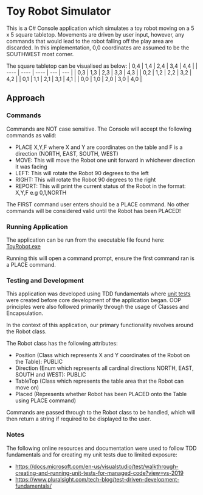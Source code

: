 # Toy Robot Simulator
This is a C# Console application which simulates a toy robot moving on a 5 x 5 square tabletop. Movements are driven by user input, 
however, any commands that would lead to the robot falling off the play area are discarded. In this implementation, 0,0 coordinates are assumed to be the SOUTHWEST most corner.

The square tabletop can be visualised as below:
| 0,4  | 1,4 | 2,4  | 3,4 | 4,4 |
| ---- | ---- | ---- | --- | --- |
| 0,3  | 1,3  | 2,3  | 3,3  | 4,3  | 
| 0,2  | 1,2  | 2,2  | 3,2  | 4,2  | 
| 0,1  | 1,1  | 2,1  | 3,1  | 4,1  | 
| 0,0  | 1,0  | 2,0  | 3,0  | 4,0  | 

## Approach

### Commands
Commands are NOT case sensitive. The Console will accept the following commands as valid:
- PLACE X,Y,F where X and Y are coordinates on the table and F is a direction (NORTH, EAST, SOUTH, WEST)
- MOVE: This will move the Robot one unit forward in whichever direction it was facing
- LEFT: This will rotate the Robot 90 degrees to the left
- RIGHT: This will rotate the Robot 90 degrees to the right
- REPORT: This will print the current status of the Robot in the format: X,Y,F e.g 0,1,NORTH

The FIRST command user enters should be a PLACE command. No other commands will be considered valid until the Robot has been PLACED!
### Running Application
The application can be run from the executable file found here: [ToyRobot.exe](https://github.com/navi1995/toy-robot/blob/master/ToyRobot/bin/Debug/ToyRobot.exe)

Running this will open a command prompt, ensure the first command ran is a PLACE command.

### Testing and Development
This application was developed using TDD fundamentals where [unit tests](https://github.com/navi1995/toy-robot/tree/master/ToyRobot.Test) were created before
core development of the application began. 
OOP principles were also followed primarily through the usage of Classes and Encapsulation. 

In the context of this application, our primary functionality revolves around the Robot class.

The Robot class has the following attributes:
- Position (Class which represents X and Y coordinates of the Robot on the Table): PUBLIC
- Direction (Enum which represents all cardinal directions NORTH, EAST, SOUTH and WEST): PUBLIC
- TableTop (Class which represents the table area that the Robot can move on)
- Placed (Represents whether Robot has been PLACED onto the Table using PLACE command)

Commands are passed through to the Robot class to be handled, which will then return a string if required to be displayed to the user.

### Notes
The following online resources and documentation were used to follow TDD fundamentals and for creating my unit tests due to limited exposure:
- https://docs.microsoft.com/en-us/visualstudio/test/walkthrough-creating-and-running-unit-tests-for-managed-code?view=vs-2019
- https://www.pluralsight.com/tech-blog/test-driven-development-fundamentals/
